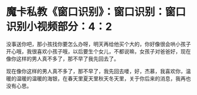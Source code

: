 # 魔卡私教《窗口识别》：窗口识别：窗口识别小视频部分：4：2

没事送你吧，那小孩找你要怎么办呀，明天再给他买个大的，你好像很会哄小孩子开心哦，我很喜欢小孩子哦，以后要生个女儿，不都说嘛，女孩子对爸爸好，现在像你这样的男人真不多了，那不早了我先回去了。

现在像你这样的男人真不多了，那不早了，我先回去喽，好，杰慕，我喜欢你，温暖的温暖的温暖的海银，在春天里夏天里秋天冬天里，关于你后来的消息，我再也没有心思。

